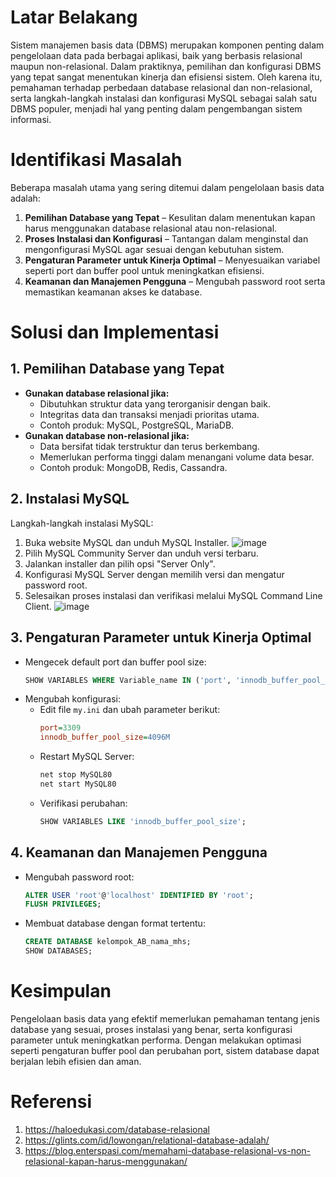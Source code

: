 # Latar Belakang

Sistem manajemen basis data (DBMS) merupakan komponen penting dalam pengelolaan data pada berbagai aplikasi, baik yang berbasis relasional maupun non-relasional. Dalam praktiknya, pemilihan dan konfigurasi DBMS yang tepat sangat menentukan kinerja dan efisiensi sistem. Oleh karena itu, pemahaman terhadap perbedaan database relasional dan non-relasional, serta langkah-langkah instalasi dan konfigurasi MySQL sebagai salah satu DBMS populer, menjadi hal yang penting dalam pengembangan sistem informasi.

# Identifikasi Masalah

Beberapa masalah utama yang sering ditemui dalam pengelolaan basis data adalah:
1. **Pemilihan Database yang Tepat** – Kesulitan dalam menentukan kapan harus menggunakan database relasional atau non-relasional.
2. **Proses Instalasi dan Konfigurasi** – Tantangan dalam menginstal dan mengonfigurasi MySQL agar sesuai dengan kebutuhan sistem.
3. **Pengaturan Parameter untuk Kinerja Optimal** – Menyesuaikan variabel seperti port dan buffer pool untuk meningkatkan efisiensi.
4. **Keamanan dan Manajemen Pengguna** – Mengubah password root serta memastikan keamanan akses ke database.

# Solusi dan Implementasi

## 1. Pemilihan Database yang Tepat
- **Gunakan database relasional jika:**
  - Dibutuhkan struktur data yang terorganisir dengan baik.
  - Integritas data dan transaksi menjadi prioritas utama.
  - Contoh produk: MySQL, PostgreSQL, MariaDB.
- **Gunakan database non-relasional jika:**
  - Data bersifat tidak terstruktur dan terus berkembang.
  - Memerlukan performa tinggi dalam menangani volume data besar.
  - Contoh produk: MongoDB, Redis, Cassandra.

## 2. Instalasi MySQL
Langkah-langkah instalasi MySQL:
1. Buka website MySQL dan unduh MySQL Installer.
![image](https://github.com/user-attachments/assets/0705f445-933f-4086-97d4-def86481e7e1)
2. Pilih MySQL Community Server dan unduh versi terbaru.
3. Jalankan installer dan pilih opsi "Server Only".
4. Konfigurasi MySQL Server dengan memilih versi dan mengatur password root.
5. Selesaikan proses instalasi dan verifikasi melalui MySQL Command Line Client.
![image](https://github.com/user-attachments/assets/3615940d-bab7-411e-871a-7cee44f315fe)

## 3. Pengaturan Parameter untuk Kinerja Optimal
- Mengecek default port dan buffer pool size:
  ```sql
  SHOW VARIABLES WHERE Variable_name IN ('port', 'innodb_buffer_pool_size');
  ```
- Mengubah konfigurasi:
  - Edit file `my.ini` dan ubah parameter berikut:
    ```ini
    port=3309
    innodb_buffer_pool_size=4096M
    ```
  - Restart MySQL Server:
    ```sh
    net stop MySQL80
    net start MySQL80
    ```
  - Verifikasi perubahan:
    ```sql
    SHOW VARIABLES LIKE 'innodb_buffer_pool_size';
    ```

## 4. Keamanan dan Manajemen Pengguna
- Mengubah password root:
  ```sql
  ALTER USER 'root'@'localhost' IDENTIFIED BY 'root';
  FLUSH PRIVILEGES;
  ```
- Membuat database dengan format tertentu:
  ```sql
  CREATE DATABASE kelompok_AB_nama_mhs;
  SHOW DATABASES;
  ```

# Kesimpulan

Pengelolaan basis data yang efektif memerlukan pemahaman tentang jenis database yang sesuai, proses instalasi yang benar, serta konfigurasi parameter untuk meningkatkan performa. Dengan melakukan optimasi seperti pengaturan buffer pool dan perubahan port, sistem database dapat berjalan lebih efisien dan aman.

# Referensi
1. https://haloedukasi.com/database-relasional
2. https://glints.com/id/lowongan/relational-database-adalah/
3. https://blog.enterspasi.com/memahami-database-relasional-vs-non-relasional-kapan-harus-menggunakan/


